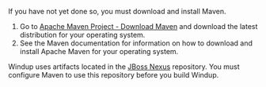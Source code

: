 If you have not yet done so, you must download and install Maven.

1. Go to [Apache Maven Project - Download Maven](http://maven.apache.org/download.html) and download the latest distribution for your operating system.
2. See the Maven documentation for information on how to download and install Apache Maven for your operating system.

Windup uses artifacts located in the [JBoss Nexus](http://repository.jboss.org/nexus/content/groups/public/) repository. You must configure Maven to use this repository before you build Windup.
